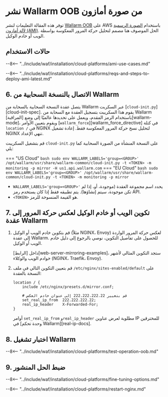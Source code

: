 # نشر Wallarm OOB من صورة أمازون

توفر هذه المقالة التعليمات لنشر [Wallarm OOB](overview.md) على AWS باستخدام [الصورة الرسمية لآلة أمازون (AMI)](https://aws.amazon.com/marketplace/pp/B073VRFXSD). الحل الموصوف هنا مصمم لتحليل حركة المرور المعكوسة بواسطة الويب أو خادم الوكيل.

## حالات الاستخدام

--8<-- "../include/waf/installation/cloud-platforms/ami-use-cases.md"

--8<-- "../include/waf/installation/cloud-platforms/reqs-and-steps-to-deploy-ami-latest.md"

## 6. الاتصال بالنسخة السحابية من Wallarm

يتصل عقدة النسخة السحابية بالسحابة من Wallarm عبر السكربت [`cloud-init.py`][cloud-init-spec]. يقوم هذا السكريبت بتسجيل العقدة مع السحابة من Wallarm باستخدام الرمز المقدم، ويعمل على تحديدها عالميًا إلى وضع [المراقبة][wallarm-mode]، ويقوم بتعيين الأوامر [`wallarm_force`][wallarm_force_directive] في كتلة `location /` في NGINX لتحليل نسخ حركة المرور المعكوسة فقط. إعادة تشغيل NGINX تنهي الإعداد.

قم بتشغيل السكريبت `cloud-init.py` على النسخة المنشأة من الصورة السحابية كما يلي:

=== "US Cloud"
    ``` bash
    sudo env WALLARM_LABELS='group=<GROUP>' /opt/wallarm/usr/share/wallarm-common/cloud-init.py -t <TOKEN> -m monitoring -p mirror -H us1.api.wallarm.com
    ```
=== "EU Cloud"
    ``` bash
    sudo env WALLARM_LABELS='group=<GROUP>' /opt/wallarm/usr/share/wallarm-common/cloud-init.py -t <TOKEN> -m monitoring -p mirror
    ```

* `WALLARM_LABELS='group=<GROUP>'` يحدد اسم مجموعة العقدة (موجودة، أو، إذا لم تكن موجودة، سيتم إنشاؤها). يتم تطبيقه فقط إذا كان يستخدم رمز API.
* `<TOKEN>` هو القيمة المنسوخة للرمز.

## 7. تكوين الويب أو خادم الوكيل لعكس حركة المرور إلى عقدة Wallarm

1. قم بتكوين خادم الويب أو الوكيل (مثلاً NGINX، Envoy) لعكس حركة المرور الواردة إلى عقدة Wallarm. للحصول على تفاصيل التكوين، نوصي بالرجوع إلى دليل خادم الويب أو الوكيل.
   
   داخل [الرابط][web-server-mirroring-examples]، ستجد التكوين المثالي لأشهر خوادم الويب والوكلاء (NGINX، Traefik، Envoy).
1. قم بتعيين التكوين التالي في ملف `/etc/nginx/sites-enabled/default` على النسخة بالعقدة:

    ```
    location / {
        include /etc/nginx/presets.d/mirror.conf;
        
        # قم بتغيير 222.222.222.22 إلى عنوان خادم العكس
        set_real_ip_from  222.222.222.22;
        real_ip_header    X-Forwarded-For;
    }
    ```

    أوامر `set_real_ip_from` و`real_ip_header` مطلوبة لعرض عناوين IP للمخترقين في [وحدة تحكم Wallarm][real-ip-docs].

## 8. اختبار تشغيل Wallarm

--8<-- "../include/waf/installation/cloud-platforms/test-operation-oob.md"

## 9. ضبط الحل المنشور

--8<-- "../include/waf/installation/cloud-platforms/fine-tuning-options.md"

--8<-- "../include/waf/installation/cloud-platforms/restart-nginx.md"